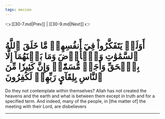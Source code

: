 ```yaml
---
tags: meccan
---
```


👈 [[30-7.md|Prev]] | [[30-9.md|Next]] 👉

# أَوَلَمۡ يَتَفَكَّرُواْ فِيٓ أَنفُسِهِمۗ مَّا خَلَقَ ٱللَّهُ ٱلسَّمَٰوَٰتِ وَٱلۡأَرۡضَ وَمَا بَيۡنَهُمَآ إِلَّا بِٱلۡحَقِّ وَأَجَلٖ مُّسَمّٗىۗ وَإِنَّ كَثِيرٗا مِّنَ ٱلنَّاسِ بِلِقَآيِٕ رَبِّهِمۡ لَكَٰفِرُونَ

Do they not contemplate within themselves? Allah has not created the heavens and the earth and what is between them except in truth and for a specified term. And indeed, many of the people, in [the matter of] the meeting with their Lord, are disbelievers

---

